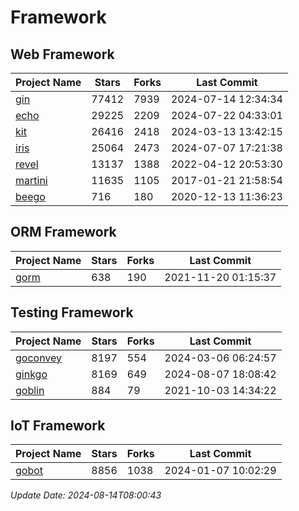 # Framework

## Web Framework
| Project Name | Stars | Forks | Last Commit |
| ------------ | ----- | ----- | ----------- |
| [gin](https://github.com/gin-gonic/gin) | 77412 | 7939 | 2024-07-14 12:34:34 |
| [echo](https://github.com/labstack/echo) | 29225 | 2209 | 2024-07-22 04:33:01 |
| [kit](https://github.com/go-kit/kit) | 26416 | 2418 | 2024-03-13 13:42:15 |
| [iris](https://github.com/kataras/iris) | 25064 | 2473 | 2024-07-07 17:21:38 |
| [revel](https://github.com/revel/revel) | 13137 | 1388 | 2022-04-12 20:53:30 |
| [martini](https://github.com/go-martini/martini) | 11635 | 1105 | 2017-01-21 21:58:54 |
| [beego](https://github.com/astaxie/beego) | 716 | 180 | 2020-12-13 11:36:23 |

## ORM Framework
| Project Name | Stars | Forks | Last Commit |
| ------------ | ----- | ----- | ----------- |
| [gorm](https://github.com/jinzhu/gorm) | 638 | 190 | 2021-11-20 01:15:37 |

## Testing Framework
| Project Name | Stars | Forks | Last Commit |
| ------------ | ----- | ----- | ----------- |
| [goconvey](https://github.com/smartystreets/goconvey) | 8197 | 554 | 2024-03-06 06:24:57 |
| [ginkgo](https://github.com/onsi/ginkgo) | 8169 | 649 | 2024-08-07 18:08:42 |
| [goblin](https://github.com/franela/goblin) | 884 | 79 | 2021-10-03 14:34:22 |

## IoT Framework
| Project Name | Stars | Forks | Last Commit |
| ------------ | ----- | ----- | ----------- |
| [gobot](https://github.com/hybridgroup/gobot) | 8856 | 1038 | 2024-01-07 10:02:29 |

*Update Date: 2024-08-14T08:00:43*